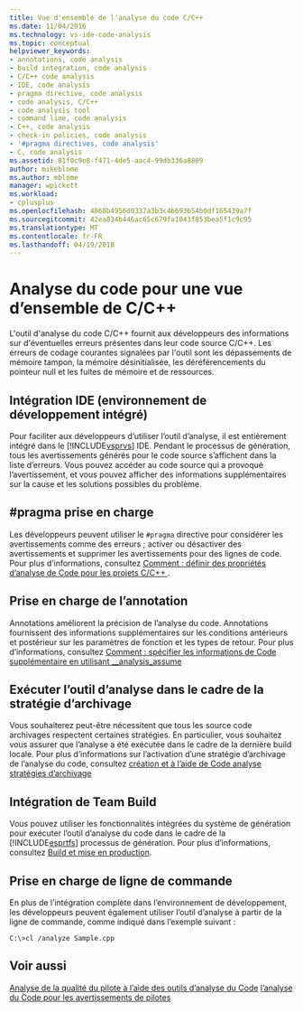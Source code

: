 ```yaml
---
title: Vue d'ensemble de l'analyse du code C/C++
ms.date: 11/04/2016
ms.technology: vs-ide-code-analysis
ms.topic: conceptual
helpviewer_keywords:
- annotations, code analysis
- build integration, code analysis
- C/C++ code analysis
- IDE, code analysis
- pragma directive, code analysis
- code analysis, C/C++
- code analysis tool
- command line, code analysis
- C++, code analysis
- check-in policies, code analysis
- '#pragma directives, code analysis'
- C, code analysis
ms.assetid: 81f0c9e8-f471-4de5-aac4-99db336a8809
author: mikeblome
ms.author: mblome
manager: wpickett
ms.workload:
- cplusplus
ms.openlocfilehash: 4068b4956d0337a3b3c46693b54b0df165439a7f
ms.sourcegitcommit: 42ea834b446ac65c679fa1043f853bea5f1c9c95
ms.translationtype: MT
ms.contentlocale: fr-FR
ms.lasthandoff: 04/19/2018
---
```

# <a name="code-analysis-for-cc-overview"></a>Analyse du code pour une vue d’ensemble de C/C++

L'outil d'analyse du code C/C++ fournit aux développeurs des informations sur d'éventuelles erreurs présentes dans leur code source C/C++. Les erreurs de codage courantes signalées par l'outil sont les dépassements de mémoire tampon, la mémoire désinitialisée, les déréférencements du pointeur null et les fuites de mémoire et de ressources.

## <a name="ide-integrated-development-environment-integration"></a>Intégration IDE (environnement de développement intégré)
 Pour faciliter aux développeurs d’utiliser l’outil d’analyse, il est entièrement intégré dans le [!INCLUDE[vsprvs](../code-quality/includes/vsprvs_md.md)] IDE. Pendant le processus de génération, tous les avertissements générés pour le code source s’affichent dans la liste d’erreurs. Vous pouvez accéder au code source qui a provoqué l’avertissement, et vous pouvez afficher des informations supplémentaires sur la cause et les solutions possibles du problème.

## <a name="pragma-support"></a>#pragma prise en charge
 Les développeurs peuvent utiliser le `#pragma` directive pour considérer les avertissements comme des erreurs ; activer ou désactiver des avertissements et supprimer les avertissements pour des lignes de code. Pour plus d’informations, consultez [Comment : définir des propriétés d’analyse de Code pour les projets C/C++ ](how-to-set-code-analysis-properties-for-c-cpp-projects.md).

## <a name="annotation-support"></a>Prise en charge de l’annotation
 Annotations améliorent la précision de l’analyse du code. Annotations fournissent des informations supplémentaires sur les conditions antérieurs et postérieur sur les paramètres de fonction et les types de retour. Pour plus d’informations, consultez [Comment : spécifier les informations de Code supplémentaire en utilisant __analysis_assume](../code-quality/how-to-specify-additional-code-information-by-using-analysis-assume.md)

## <a name="run-analysis-tool-as-part-of-check-in-policy"></a>Exécuter l’outil d’analyse dans le cadre de la stratégie d’archivage
 Vous souhaiterez peut-être nécessitent que tous les source code archivages respectent certaines stratégies. En particulier, vous souhaitez vous assurer que l’analyse a été exécutée dans le cadre de la dernière build locale. Pour plus d’informations sur l’activation d’une stratégie d’archivage de l’analyse du code, consultez [création et à l’aide de Code analyse stratégies d’archivage](../code-quality/creating-and-using-code-analysis-check-in-policies.md)

## <a name="team-build-integration"></a>Intégration de Team Build
 Vous pouvez utiliser les fonctionnalités intégrées du système de génération pour exécuter l’outil d’analyse du code dans le cadre de la [!INCLUDE[esprtfs](../code-quality/includes/esprtfs_md.md)] processus de génération. Pour plus d’informations, consultez [Build et mise en production](/vsts/build-release/index).

## <a name="command-line-support"></a>Prise en charge de ligne de commande
 En plus de l’intégration complète dans l’environnement de développement, les développeurs peuvent également utiliser l’outil d’analyse à partir de la ligne de commande, comme indiqué dans l’exemple suivant :

 `C:\>cl /analyze Sample.cpp`

## <a name="see-also"></a>Voir aussi

[Analyse de la qualité du pilote à l’aide des outils d’analyse du Code](/windows-hardware/drivers/develop/analyzing-driver-quality-by-using-code-analysis-tools)
[l’analyse du Code pour les avertissements de pilotes](/windows-hardware/drivers/devtest/prefast-for-drivers-warnings)